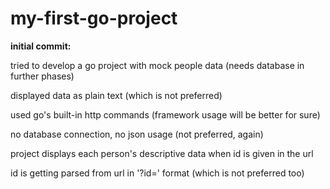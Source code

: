 # my-first-go-project

**initial commit:**

tried to develop a go project with mock people data (needs database in further phases)

displayed data as plain text (which is not preferred)

used go's built-in http commands (framework usage will be better for sure)

no database connection, no json usage (not preferred, again)

project displays each person's descriptive data when id is given in the url

id is getting parsed from url in '?id=' format (which is not preferred too)
